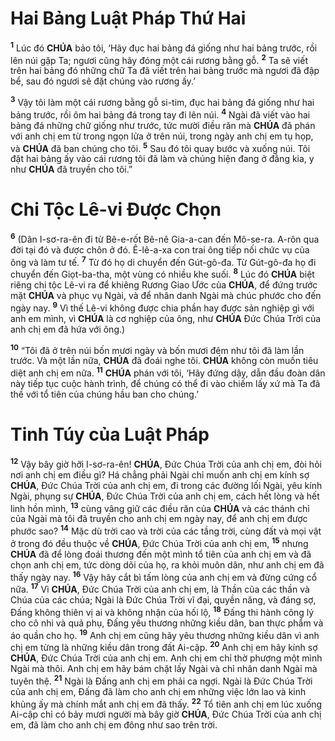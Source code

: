 # Hai Bảng Luật Pháp Thứ Hai
<sup><b>1</b></sup> Lúc đó **CHÚA** bảo tôi, ‘Hãy đục hai bảng đá giống như hai bảng trước, rồi lên núi gặp Ta; ngươi cũng hãy đóng một cái rương bằng gỗ. <sup><b>2</b></sup> Ta sẽ viết trên hai bảng đó những chữ Ta đã viết trên hai bảng trước mà ngươi đã đập bể, sau đó ngươi sẽ đặt chúng vào rương ấy.’

<sup><b>3</b></sup> Vậy tôi làm một cái rương bằng gỗ si-tim, đục hai bảng đá giống như hai bảng trước, rồi ôm hai bảng đá trong tay đi lên núi. <sup><b>4</b></sup> Ngài đã viết vào hai bảng đá những chữ giống như trước, tức mười điều răn mà **CHÚA** đã phán với anh chị em từ trong ngọn lửa ở trên núi, trong ngày anh chị em tụ họp, và **CHÚA** đã ban chúng cho tôi. <sup><b>5</b></sup> Sau đó tôi quay bước và xuống núi. Tôi đặt hai bảng ấy vào cái rương tôi đã làm và chúng hiện đang ở đằng kia, y như **CHÚA** đã truyền cho tôi.”

# Chi Tộc Lê-vi Được Chọn
<sup><b>6</b></sup> (Dân I-sơ-ra-ên đi từ Bê-e-rốt Bê-nê Gia-a-can đến Mô-se-ra. A-rôn qua đời tại đó và được chôn ở đó. Ê-lê-a-xa con trai ông tiếp nối chức vụ của ông và làm tư tế. <sup><b>7</b></sup> Từ đó họ di chuyển đến Gút-gô-đa. Từ Gút-gô-đa họ đi chuyển đến Giọt-ba-tha, một vùng có nhiều khe suối. <sup><b>8</b></sup> Lúc đó **CHÚA** biệt riêng chi tộc Lê-vi ra để khiêng Rương Giao Ước của **CHÚA**, để đứng trước mặt **CHÚA** và phục vụ Ngài, và để nhân danh Ngài mà chúc phước cho đến ngày nay. <sup><b>9</b></sup> Vì thế Lê-vi không được chia phần hay được sản nghiệp gì với anh em mình, vì **CHÚA** là cơ nghiệp của ông, như **CHÚA** Đức Chúa Trời của anh chị em đã hứa với ông.)

<sup><b>10</b></sup> “Tôi đã ở trên núi bốn mươi ngày và bốn mươi đêm như tôi đã làm lần trước. Và một lần nữa, **CHÚA** đã đoái nghe tôi. **CHÚA** không còn muốn tiêu diệt anh chị em nữa. <sup><b>11</b></sup> **CHÚA** phán với tôi, ‘Hãy đứng dậy, dẫn đầu đoàn dân này tiếp tục cuộc hành trình, để chúng có thể đi vào chiếm lấy xứ mà Ta đã thề với tổ tiên của chúng hầu ban cho chúng.’

# Tinh Túy của Luật Pháp
<sup><b>12</b></sup> Vậy bây giờ hỡi I-sơ-ra-ên! **CHÚA**, Đức Chúa Trời của anh chị em, đòi hỏi nơi anh chị em điều gì? Há chẳng phải Ngài chỉ muốn anh chị em kính sợ **CHÚA**, Đức Chúa Trời của anh chị em, đi trong các đường lối Ngài, yêu kính Ngài, phụng sự **CHÚA**, Đức Chúa Trời của anh chị em, cách hết lòng và hết linh hồn mình, <sup><b>13</b></sup> cùng vâng giữ các điều răn của **CHÚA** và các thánh chỉ của Ngài mà tôi đã truyền cho anh chị em ngày nay, để anh chị em được phước sao? <sup><b>14</b></sup> Mặc dù trời cao và trời của các tầng trời, cùng đất và mọi vật ở trong đó đều thuộc về **CHÚA**, Đức Chúa Trời của anh chị em, <sup><b>15</b></sup> nhưng **CHÚA** đã để lòng đoái thương đến một mình tổ tiên của anh chị em và đã chọn anh chị em, tức dòng dõi của họ, ra khỏi muôn dân, như anh chị em đã thấy ngày nay. <sup><b>16</b></sup> Vậy hãy cắt bì tấm lòng của anh chị em và đừng cứng cổ nữa. <sup><b>17</b></sup> Vì **CHÚA**, Đức Chúa Trời của anh chị em, là Thần của các thần và Chúa của các chúa; Ngài là Đức Chúa Trời vĩ đại, quyền năng, và đáng sợ, Đấng không thiên vị ai và không nhận của hối lộ, <sup><b>18</b></sup> Đấng thi hành công lý cho cô nhi và quả phụ, Đấng yêu thương những kiều dân, ban thực phẩm và áo quần cho họ. <sup><b>19</b></sup> Anh chị em cũng hãy yêu thương những kiều dân vì anh chị em từng là những kiều dân trong đất Ai-cập. <sup><b>20</b></sup> Anh chị em hãy kính sợ **CHÚA**, Đức Chúa Trời của anh chị em. Anh chị em chỉ thờ phượng một mình Ngài mà thôi. Anh chị em hãy bám chặt lấy Ngài và chỉ nhân danh Ngài mà tuyên thệ. <sup><b>21</b></sup> Ngài là Đấng anh chị em phải ca ngợi. Ngài là Đức Chúa Trời của anh chị em, Đấng đã làm cho anh chị em những việc lớn lao và kinh khủng ấy mà chính mắt anh chị em đã thấy. <sup><b>22</b></sup> Tổ tiên anh chị em lúc xuống Ai-cập chỉ có bảy mươi người mà bây giờ **CHÚA**, Đức Chúa Trời của anh chị em, đã làm cho anh chị em đông như sao trên trời.